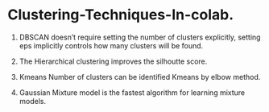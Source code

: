 # Clustering-Techniques-In-colab. 


1. DBSCAN doesn’t require setting the number of clusters explicitly, setting eps implicitly controls how many clusters will be found.

2. The Hierarchical clustering improves the silhoutte score.  

3. Kmeans Number of clusters can be identified Kmeans by elbow method. 

4. Gaussian Mixture model is the fastest algorithm for learning mixture models. 
